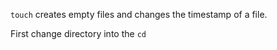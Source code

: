 `touch` creates empty files and changes the timestamp of a file.  

First change directory into the `cd `
